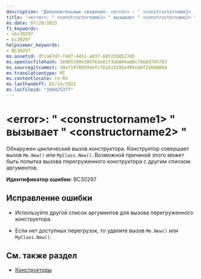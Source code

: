 ```yaml
---
description: "Дополнительные сведения: <error> : ' <constructorname1> ' вызовы ' <constructorname2> '"
title: '<error>: " <constructorname1> " вызывает " <constructorname2> "'
ms.date: 07/20/2015
f1_keywords:
- vbc30297
- bc30297
helpviewer_keywords:
- BC30297
ms.assetid: dfca67d7-f4d7-4451-a937-68f22b8527d5
ms.openlocfilehash: 3e965399e384761e81f3ab894ad0c7668d745783
ms.sourcegitcommit: 10e719780594efc781b15295e499c66f316068b8
ms.translationtype: MT
ms.contentlocale: ru-RU
ms.lasthandoff: 02/14/2021
ms.locfileid: "100425377"
---
```

# <a name="error-constructorname1-calls-constructorname2"></a>\<error>: " \<constructorname1> " вызывает " \<constructorname2> "

Обнаружен циклический вызов конструктора. Конструктор совершает вызов `Me.New()` или `MyClass.New()`. Возможной причиной этого может быть попытка вызова перегруженного конструктора с другим списком аргументов.  
  
 **Идентификатор ошибки:** BC30297  
  
## <a name="to-correct-this-error"></a>Исправление ошибки  
  
- Используйте другой список аргументов для вызова перегруженного конструктора.  
  
- Если нет доступных перегрузок, то удалите вызов `Me.New()` или `MyClass.New()`.  
  
## <a name="see-also"></a>См. также раздел

- [Конструкторы](../programming-guide/concepts/object-oriented-programming.md#constructors)
